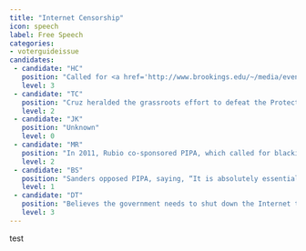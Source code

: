 ```yaml
---
title: "Internet Censorship"
icon: speech
label: Free Speech
categories:
- voterguideissue
candidates:
 - candidate: "HC"
   position: "Called for <a href='http://www.brookings.edu/~/media/events/2015/12/04-saban-2015-israel-us-yesterday-today-tomorrow/transcripts/uncorrected-transcriptkeynote-addressformer-secretary-of-state-hillary-rodham-clinton.pdf' target='_blank'>censoring social media</a> to fight terrorism: “You’re going to hear all of the usual complaints, you know, freedom of speech, etc. But if we truly are in a war ... we’ve got to shut off their means of communicating.” "
   level: 3
 - candidate: "TC"
   position: "Cruz heralded the grassroots effort to defeat the Protect IP Act (PIPA), which would have blacked out parts of the Internet. But he mistakenly believes that Net Neutrality is censorship. "
   level: 2
 - candidate: "JK"
   position: "Unknown"
   level: 0
 - candidate: "MR"
   position: "In 2011, Rubio co-sponsored PIPA, which called for blacking out large portions of the Internet. He pulled his support after a massive public outcry."
   level: 2
 - candidate: "BS"
   position: "Sanders opposed PIPA, saying, “It is absolutely essential that the Internet remain open and free of censorship or the chilling effects that result in self-censorship.”"
   level: 1
 - candidate: "DT"
   position: "Believes the government needs to shut down the Internet to keep America safe. “I sure as hell don’t want to let people that want to kill us ... use our Internet.”"
   level: 3
---
```


test